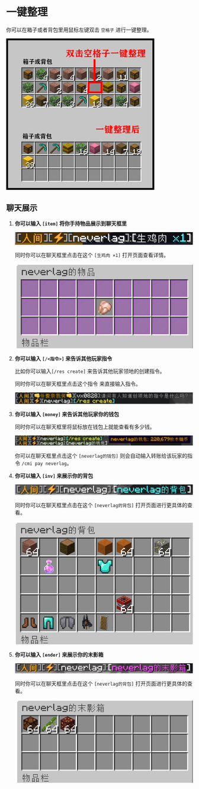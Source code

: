 # 一键整理

你可以在箱子或者背包里用鼠标左键双击 `空格子` 进行一键整理。

![一键整理](pics/sort.png)

## 聊天展示

1. **你可以输入 `[item]` 将你手持物品展示到聊天框里**

    ![聊天展示物品](pics/chatitem.png)

    同时你可以在聊天框里点击在这个 `[生鸡肉 ×1]` 打开页面查看详情。

    ![查看聊天框里的物品](pics/itemshow.png)

2. **你可以输入 `[/<指令>]` 来告诉其他玩家指令**

    比如你可以输入`[/res create]` 来告诉其他玩家领地的创建指令。

    同时你可以在聊天框里点击这个指令 来直接输入指令。

    ![聊天展示指令](pics/chatcommand.png)

3. **你可以输入 `[money]` 来告诉其他玩家你的钱包**

    同时你可以在聊天框里将鼠标放在钱包上就能查看有多少钱。

    ![聊天展示钱包](pics/chatmoney.png)

    你可以在聊天框里点击这个 `[neverlag的钱包]` 则会自动输入转账给该玩家的指令 `/cmi pay neverlag`。

4. **你可以输入 `[inv]` 来展示你的背包**

    ![聊天展示背包](pics/chatinv.png)

    同时你可以在聊天框里点击在这个 `[neverlag的背包]` 打开页面进行更具体的查看。

    ![聊天展示的背包具体查看](pics/showinv.png)

5. **你可以输入 `[ender]` 来展示你的末影箱**

    ![聊天展示末影箱](pics/chatender.png)

    同时你可以在聊天框里点击在这个 `[neverlag的背包]` 打开页面进行更具体的查看。

    ![聊天展示的末影箱具体查看](pics/showender.png)
